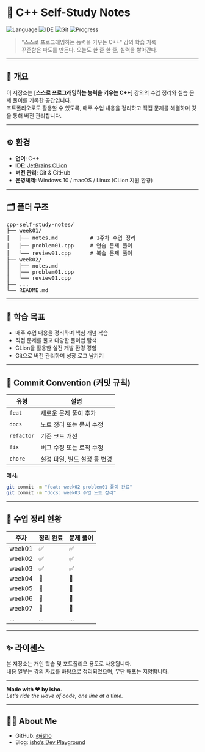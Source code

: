 # 🌊 C++ Self-Study Notes

![Language](https://img.shields.io/badge/language-C++-blue?logo=c%2B%2B)
![IDE](https://img.shields.io/badge/IDE-CLion-green?logo=jetbrains)
![Git](https://img.shields.io/badge/version--control-git-orange?logo=git)
![Progress](https://img.shields.io/badge/status-learning-informational)

> "스스로 프로그래밍하는 능력을 키우는 C++" 강의 학습 기록  
> 꾸준함은 파도를 만든다. 오늘도 한 줄 한 줄, 실력을 쌓아간다.

---

## 🧭 개요

이 저장소는 [**스스로 프로그래밍하는 능력을 키우는 C++**] 강의의 수업 정리와 실습 문제 풀이를 기록한 공간입니다.  
포트폴리오로도 활용할 수 있도록, 매주 수업 내용을 정리하고 직접 문제를 해결하며 깃을 통해 버전 관리합니다.

---

## ⚙️ 환경

- **언어**: C++
- **IDE**: [JetBrains CLion](https://www.jetbrains.com/clion/)
- **버전 관리**: Git & GitHub
- **운영체제**: Windows 10 / macOS / Linux (CLion 지원 환경)

---

## 🗂️ 폴더 구조

<pre>
cpp-self-study-notes/
├── week01/
│   ├── notes.md          # 1주차 수업 정리
│   ├── problem01.cpp     # 연습 문제 풀이
│   └── review01.cpp      # 복습 문제 풀이
├── week02/
│   ├── notes.md
│   ├── problem01.cpp
│   └── review01.cpp
├── ...
└── README.md
</pre>

---

## 📌 학습 목표

- 매주 수업 내용을 정리하며 핵심 개념 복습
- 직접 문제를 풀고 다양한 풀이법 탐색
- CLion을 활용한 실전 개발 환경 경험
- Git으로 버전 관리하며 성장 로그 남기기

---

## 🌊 Commit Convention (커밋 규칙)

| 유형 | 설명 |
|------|------|
| `feat` | 새로운 문제 풀이 추가 |
| `docs` | 노트 정리 또는 문서 수정 |
| `refactor` | 기존 코드 개선 |
| `fix` | 버그 수정 또는 로직 수정 |
| `chore` | 설정 파일, 빌드 설정 등 변경 |

**예시**:

```bash
git commit -m "feat: week02 problem01 풀이 완료"
git commit -m "docs: week03 수업 노트 정리"
```

---

## 📖 수업 정리 현황

| 주차     | 정리 완료 | 문제 풀이 |
|--------|------------|-------------|
| week01 | ✅ | ✅ |
| week02 | ✅ | ✅ |
| week03 | ✅ | ✅ |
| week04 | 🔄 | 🔄 |
| week05 | 🔄 | 🔄 |
| week06 | 🔄 | 🔄 |
| week07 | 🔄 | 🔄 |
| ...    | ... | ... |

---

## ✨ 라이센스

본 저장소는 개인 학습 및 포트폴리오 용도로 사용됩니다.  
내용 일부는 강의 자료를 바탕으로 정리되었으며, 무단 배포는 지양합니다.

---

**Made with ❤️ by isho.**  
*Let's ride the wave of code, one line at a time.*

---

## 🙋‍♂️ About Me

- GitHub: [@isho](https://github.com/isho-0)
- Blog: [isho’s Dev Playground](https://isho-0.github.io/)

```